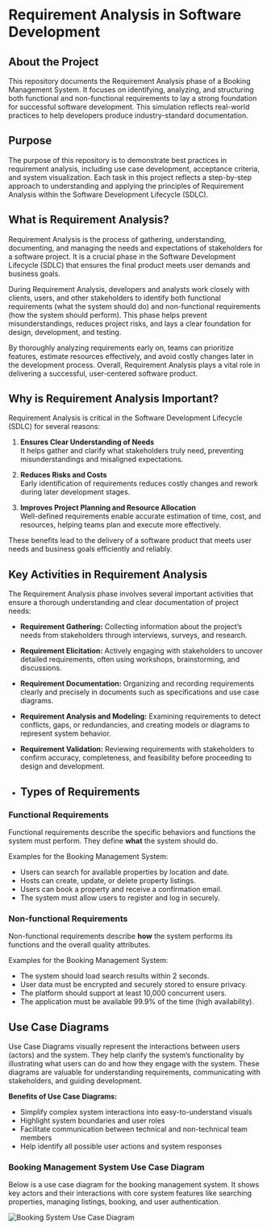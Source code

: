# Requirement Analysis in Software Development

## About the Project
This repository documents the Requirement Analysis phase of a Booking Management System. It focuses on identifying, analyzing, and structuring both functional and non-functional requirements to lay a strong foundation for successful software development. This simulation reflects real-world practices to help developers produce industry-standard documentation.

## Purpose
The purpose of this repository is to demonstrate best practices in requirement analysis, including use case development, acceptance criteria, and system visualization. Each task in this project reflects a step-by-step approach to understanding and applying the principles of Requirement Analysis within the Software Development Lifecycle (SDLC).

## What is Requirement Analysis?

Requirement Analysis is the process of gathering, understanding, documenting, and managing the needs and expectations of stakeholders for a software project. It is a crucial phase in the Software Development Lifecycle (SDLC) that ensures the final product meets user demands and business goals.

During Requirement Analysis, developers and analysts work closely with clients, users, and other stakeholders to identify both functional requirements (what the system should do) and non-functional requirements (how the system should perform). This phase helps prevent misunderstandings, reduces project risks, and lays a clear foundation for design, development, and testing.

By thoroughly analyzing requirements early on, teams can prioritize features, estimate resources effectively, and avoid costly changes later in the development process. Overall, Requirement Analysis plays a vital role in delivering a successful, user-centered software product.

## Why is Requirement Analysis Important?

Requirement Analysis is critical in the Software Development Lifecycle (SDLC) for several reasons:

1. **Ensures Clear Understanding of Needs**  
   It helps gather and clarify what stakeholders truly need, preventing misunderstandings and misaligned expectations.

2. **Reduces Risks and Costs**  
   Early identification of requirements reduces costly changes and rework during later development stages.

3. **Improves Project Planning and Resource Allocation**  
   Well-defined requirements enable accurate estimation of time, cost, and resources, helping teams plan and execute more effectively.

These benefits lead to the delivery of a software product that meets user needs and business goals efficiently and reliably.

## Key Activities in Requirement Analysis

The Requirement Analysis phase involves several important activities that ensure a thorough understanding and clear documentation of project needs:

- **Requirement Gathering:** Collecting information about the project’s needs from stakeholders through interviews, surveys, and research.

- **Requirement Elicitation:** Actively engaging with stakeholders to uncover detailed requirements, often using workshops, brainstorming, and discussions.

- **Requirement Documentation:** Organizing and recording requirements clearly and precisely in documents such as specifications and use case diagrams.

- **Requirement Analysis and Modeling:** Examining requirements to detect conflicts, gaps, or redundancies, and creating models or diagrams to represent system behavior.

- **Requirement Validation:** Reviewing requirements with stakeholders to confirm accuracy, completeness, and feasibility before proceeding to design and development.

- ## Types of Requirements

### Functional Requirements

Functional requirements describe the specific behaviors and functions the system must perform. They define **what** the system should do.

Examples for the Booking Management System:  
- Users can search for available properties by location and date.  
- Hosts can create, update, or delete property listings.  
- Users can book a property and receive a confirmation email.  
- The system must allow users to register and log in securely.

### Non-functional Requirements

Non-functional requirements describe **how** the system performs its functions and the overall quality attributes.

Examples for the Booking Management System:  
- The system should load search results within 2 seconds.  
- User data must be encrypted and securely stored to ensure privacy.  
- The platform should support at least 10,000 concurrent users.  
- The application must be available 99.9% of the time (high availability).

## Use Case Diagrams

Use Case Diagrams visually represent the interactions between users (actors) and the system. They help clarify the system’s functionality by illustrating what users can do and how they engage with the system. These diagrams are valuable for understanding requirements, communicating with stakeholders, and guiding development.

**Benefits of Use Case Diagrams:**  
- Simplify complex system interactions into easy-to-understand visuals  
- Highlight system boundaries and user roles  
- Facilitate communication between technical and non-technical team members  
- Help identify all possible user actions and system responses

### Booking Management System Use Case Diagram

Below is a use case diagram for the booking management system. It shows key actors and their interactions with core system features like searching properties, managing listings, booking, and user authentication.

![Booking System Use Case Diagram](./alx-booking-uc.png)
